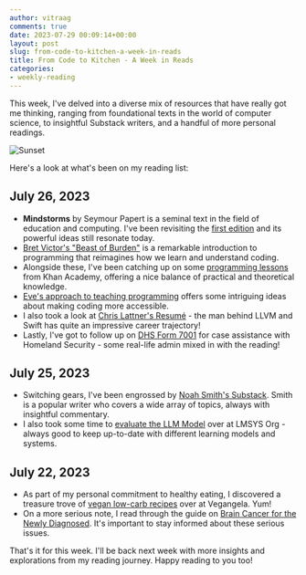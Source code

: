 ```yaml
---
author: vitraag
comments: true
date: 2023-07-29 00:09:14+00:00
layout: post
slug: from-code-to-kitchen-a-week-in-reads
title: From Code to Kitchen - A Week in Reads
categories:
- weekly-reading
---
```

This week, I've delved into a diverse mix of resources that have really got me thinking, ranging from foundational texts in the world of computer science, to insightful Substack writers, and a handful of more personal readings. 

![Sunset](https://images.unsplash.com/photo-1593642634367-d91a135587b5?ixid=MnwxMjA3fDB8MHxzZWFyY2h8MXx8c3Vuc2V0fGVufDB8fDB8f)


Here's a look at what's been on my reading list:

## July 26, 2023
* **Mindstorms** by Seymour Papert is a seminal text in the field of education and computing. I've been revisiting the [first edition](chrome-extension://efaidnbmnnnibpcajpcglclefindmkaj/http://worrydream.com/refs/Papert%20-%20Mindstorms%201st%20ed.pdf) and its powerful ideas still resonate today. 
* [Bret Victor's "Beast of Burden"](http://worrydream.com/#!/LearnableProgramming) is a remarkable introduction to programming that reimagines how we learn and understand coding.
* Alongside these, I've been catching up on some [programming lessons](https://www.khanacademy.org/computing/computer-programming) from Khan Academy, offering a nice balance of practical and theoretical knowledge.
* [Eve's approach to teaching programming](http://play.witheve.com/#/examples/quickstart.eve) offers some intriguing ideas about making coding more accessible.
* I also took a look at [Chris Lattner's Resumé](https://nondot.org/sabre/Resume.html#writing) - the man behind LLVM and Swift has quite an impressive career trajectory!
* Lastly, I've got to follow up on [DHS Form 7001](https://www.dhs.gov/topic/cis-ombudsman/forms/7001#no-back) for case assistance with Homeland Security - some real-life admin mixed in with the reading!

## July 25, 2023
* Switching gears, I've been engrossed by [Noah Smith's Substack](https://substack.com/@noahpinion). Smith is a popular writer who covers a wide array of topics, always with insightful commentary.
* I also took some time to [evaluate the LLM Model](https://lmsys.org/) over at LMSYS Org - always good to keep up-to-date with different learning models and systems.

## July 22, 2023
* As part of my personal commitment to healthy eating, I discovered a treasure trove of [vegan low-carb recipes](https://vegangela.com/tag/low-carb/) over at Vegangela. Yum!
* On a more serious note, I read through the guide on [Brain Cancer for the Newly Diagnosed](https://virtualtrials.org/Guide/BrainTumorGuidev12.pdf?fbclid=IwAR0gEVQBVJR7QSV840JdVdlYj-zKTNDNIlAFMSMNPDakZMmu5vej9rJK5xk_aem_AeyFSF30lvMls_vAz6znrhAivbaY1L6AV_pWzRm2QzEOgPvwcpqGdd7t0IMLseFpBZE). It's important to stay informed about these serious issues.

That's it for this week. I'll be back next week with more insights and explorations from my reading journey. Happy reading to you too!
